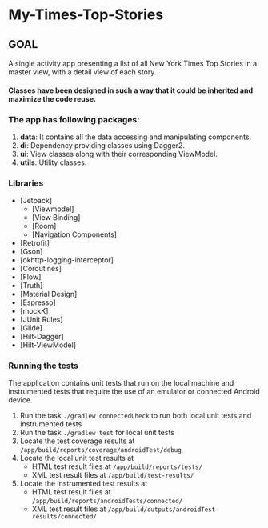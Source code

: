 # My-Times-Top-Stories

## GOAL
A single activity app presenting a list of all New York Times Top Stories in a master view, with a
detail view of each story.

#### Classes have been designed in such a way that it could be inherited and maximize the code reuse.

### The app has following packages:
1. **data**: It contains all the data accessing and manipulating components.
2. **di**: Dependency providing classes using Dagger2.
3. **ui**: View classes along with their corresponding ViewModel.
4. **utils**: Utility classes.

### Libraries
- [Jetpack]
  - [Viewmodel]
  - [View Binding]
  - [Room]
  - [Navigation Components]
- [Retrofit]
- [Gson]
- [okhttp-logging-interceptor]
- [Coroutines] 
- [Flow] 
- [Truth]
- [Material Design]
- [Espresso]
- [mockK]
- [JUnit Rules]
- [Glide]
- [Hilt-Dagger]
- [Hilt-ViewModel]

### Running the tests

The application contains unit tests that run on the local machine and instrumented tests that 
require the use of an emulator or connected Android device. 

1. Run the task `./gradlew connectedCheck` to run both local unit tests and instrumented tests
1. Run the task `./gradlew test` for local unit tests
1. Locate the test coverage results at `/app/build/reports/coverage/androidTest/debug`
1. Locate the local unit test results at
    - HTML test result files at `/app/build/reports/tests/`
    - XML test result files at `/app/build/test-results/`
1. Locate the instrumented test results at
    - HTML test result files at `/app/build/reports/androidTests/connected/`
    - XML test result files at `/app/build/outputs/androidTest-results/connected/`
